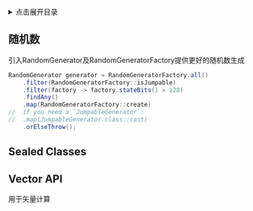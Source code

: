 <details>
<summary>点击展开目录</summary>
<!-- TOC -->

- [随机数](#随机数)
- [Sealed Classes](#sealed-classes)
- [Vector API](#vector-api)

<!-- /TOC -->
</details>

## 随机数

引入RandomGenerator及RandomGeneratorFactory提供更好的随机数生成

```java
RandomGenerator generator = RandomGeneratorFactory.all()
    .filter(RandomGeneratorFactory::isJumpable)
    .filter(factory -> factory.stateBits() > 128)
    .findAny()
    .map(RandomGeneratorFactory::create)
//  if you need a `JumpableGenerator`:
//  .map(JumpableGenerator.class::cast)
    .orElseThrow();
```

## Sealed Classes

## Vector API

用于矢量计算